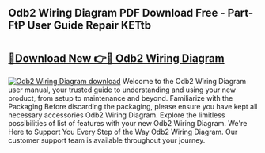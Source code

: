 ## Odb2 Wiring Diagram PDF Download Free - Part-FtP User Guide Repair KETtb

# <h2><a href="http://dfrms8i.blite.top/?on=Odb2+Wiring+Diagram">🔗Download New 👉🔴 Odb2 Wiring Diagram</a></h2>

[![Odb2 Wiring Diagram download](https://i.imgur.com/lujVjoI.png)](http://dfrms8i.blite.top/?on=Odb2+Wiring+Diagram)
Welcome to the Odb2 Wiring Diagram user manual, your trusted guide to understanding and using your new product, from setup to maintenance and beyond. Familiarize with the Packaging Before discarding the packaging, please ensure you have kept all necessary accessories Odb2 Wiring Diagram. Explore the limitless possibilities of list of features with your new Odb2 Wiring Diagram. We're Here to Support You Every Step of the Way Odb2 Wiring Diagram. Our customer support team is available throughout your journey.
